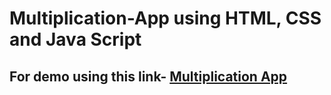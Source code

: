 # Multiplication-App using HTML, CSS and Java Script 
## For demo using this link- [Multiplication App](https://nafisashameemraha.github.io/Multiplication-App/)

